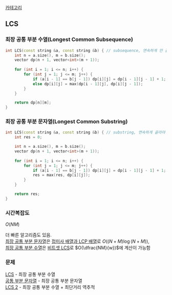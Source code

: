 [카테고리](/README.md)
## LCS
### 최장 공통 부분 수열(Longest Common Subsequence)
```cpp
int LCS(const string &a, const string &b) { // subsequence, 연속하게 안 골라도 됨
    int n = a.size(), m = b.size();
    vector dp(n + 1, vector<int>(m + 1));
    
    for (int i = 1; i <= n; i++) {
        for (int j = 1; j <= m; j++) {
            if (a[i - 1] == b[j - 1]) dp[i][j] = dp[i - 1][j - 1] + 1;
            else dp[i][j] = max(dp[i - 1][j], dp[i][j - 1]);
        }
    }

    return dp[n][m];
}
```
### 최장 공통 부분 문자열(Longest Common Substring)
```cpp
int LCS(const string &a, const string &b) { // substring, 연속하게 골라야 함
    int res = 0;

    int n = a.size(), m = b.size();
    vector dp(n + 1, vector<int>(m + 1));
    
    for (int i = 1; i <= n; i++) {
        for (int j = 1; j <= m; j++) {
            if (a[i - 1] == b[j - 1]) dp[i][j] = dp[i - 1][j - 1] + 1;
            res = max(res, dp[i][j]);
        }
    }

    return res;
}
```
### 시간복잡도 
$O(NM)$   

더 빠른 알고리즘도 있음.   
[최장 공통 부분 문자열](https://www.acmicpc.net/problem/9249)은 [접미사 배열과 LCP 배열](/문자열/Suffix%20and%20LCP%20Array.md)로 $O((N+M)\log(N+M))$,   
[최장 공통 부분 수열](https://www.acmicpc.net/problem/18439)은 [비트셋 LCS](/DP/비트셋%20LCS.md)로 $O(\dfrac{NM}{w})$에 계산이 가능함   

### 문제
[LCS](https://www.acmicpc.net/problem/9251) - 최장 공통 부분 수열   
[공통 부분 문자열](https://www.acmicpc.net/problem/5582) - 최장 공통 부분 문자열   
[LCS 2](https://www.acmicpc.net/problem/9252) - 최장 공통 부분 수열 + 최단거리 역추적   